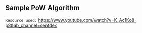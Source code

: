<h2> Sample PoW Algorithm</h2>

`Resource used:` https://www.youtube.com/watch?v=K_Ac1Ko8-p8&ab_channel=sentdex